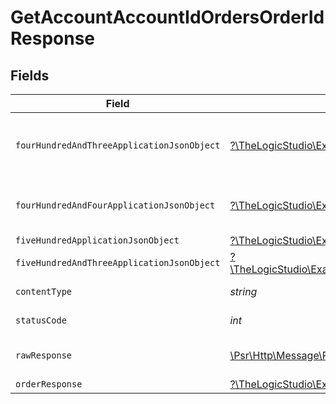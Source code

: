 # GetAccountAccountIdOrdersOrderIdResponse


## Fields

| Field                                                                                                                                                                                                      | Type                                                                                                                                                                                                       | Required                                                                                                                                                                                                   | Description                                                                                                                                                                                                |
| ---------------------------------------------------------------------------------------------------------------------------------------------------------------------------------------------------------- | ---------------------------------------------------------------------------------------------------------------------------------------------------------------------------------------------------------- | ---------------------------------------------------------------------------------------------------------------------------------------------------------------------------------------------------------- | ---------------------------------------------------------------------------------------------------------------------------------------------------------------------------------------------------------- |
| `fourHundredAndThreeApplicationJsonObject`                                                                                                                                                                 | [?\TheLogicStudio\ExactPayments\Models\Operations\GetAccountAccountIdOrdersOrderIdResponseBody](../../models/operations/GetAccountAccountIdOrdersOrderIdResponseBody.md)                                   | :heavy_minus_sign:                                                                                                                                                                                         | **Access Denied**\<br/>Credentials supplied do not grant access to the requested resource.<br/>                                                                                                            |
| `fourHundredAndFourApplicationJsonObject`                                                                                                                                                                  | [?\TheLogicStudio\ExactPayments\Models\Operations\GetAccountAccountIdOrdersOrderIdOrdersResponseBody](../../models/operations/GetAccountAccountIdOrdersOrderIdOrdersResponseBody.md)                       | :heavy_minus_sign:                                                                                                                                                                                         | **Not found**\<br/>When there are no accounts/orders/payment found<br/>                                                                                                                                    |
| `fiveHundredApplicationJsonObject`                                                                                                                                                                         | [?\TheLogicStudio\ExactPayments\Models\Operations\GetAccountAccountIdOrdersOrderIdOrdersResponseResponseBody](../../models/operations/GetAccountAccountIdOrdersOrderIdOrdersResponseResponseBody.md)       | :heavy_minus_sign:                                                                                                                                                                                         | **Internal Server Error**<br/>                                                                                                                                                                             |
| `fiveHundredAndThreeApplicationJsonObject`                                                                                                                                                                 | [?\TheLogicStudio\ExactPayments\Models\Operations\GetAccountAccountIdOrdersOrderIdOrdersResponse503ResponseBody](../../models/operations/GetAccountAccountIdOrdersOrderIdOrdersResponse503ResponseBody.md) | :heavy_minus_sign:                                                                                                                                                                                         | **Service Unavailable**<br/>                                                                                                                                                                               |
| `contentType`                                                                                                                                                                                              | *string*                                                                                                                                                                                                   | :heavy_check_mark:                                                                                                                                                                                         | HTTP response content type for this operation                                                                                                                                                              |
| `statusCode`                                                                                                                                                                                               | *int*                                                                                                                                                                                                      | :heavy_check_mark:                                                                                                                                                                                         | HTTP response status code for this operation                                                                                                                                                               |
| `rawResponse`                                                                                                                                                                                              | [\Psr\Http\Message\ResponseInterface](https://www.php-fig.org/psr/psr-7/#33-psrhttpmessageresponseinterface)                                                                                               | :heavy_minus_sign:                                                                                                                                                                                         | Raw HTTP response; suitable for custom response parsing                                                                                                                                                    |
| `orderResponse`                                                                                                                                                                                            | [?\TheLogicStudio\ExactPayments\Models\Shared\OrderResponse](../../models/shared/OrderResponse.md)                                                                                                         | :heavy_minus_sign:                                                                                                                                                                                         | Order created.                                                                                                                                                                                             |